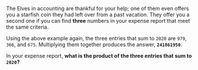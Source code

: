 The Elves in accounting are thankful for your help; one of them even offers you a starfish coin they had left over from a past vacation. They offer you a second one if you can find  **three**  numbers in your expense report that meet the same criteria.

Using the above example again, the three entries that sum to  `2020`  are  `979`,  `366`, and  `675`. Multiplying them together produces the answer,  **`241861950`**.

In your expense report,  **what is the product of the three entries that sum to  `2020`?**